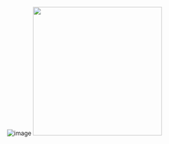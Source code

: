 ![image](https://github.com/user-attachments/assets/bf1f680b-bdcd-4b2b-944f-5dcb5b50d45f)
<img src="https://github.com/user-attachments/assets/18c214f5-75f3-4bed-92c1-b716b317749a" width="300" />



